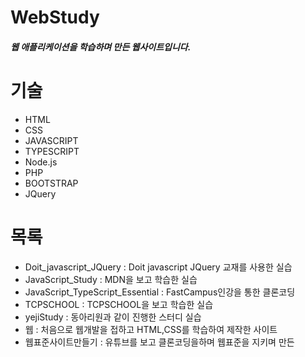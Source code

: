 # WebStudy
##### 웹 애플리케이션을 학습하며 만든 웹사이트입니다.

# 기술

- HTML
- CSS
- JAVASCRIPT
- TYPESCRIPT
- Node.js
- PHP
- BOOTSTRAP
- JQuery

# 목록
- Doit_javascript_JQuery : Doit javascript JQuery 교재를 사용한 실습
- JavaScript_Study : MDN을 보고 학습한 실습
- JavaScript_TypeScript_Essential : FastCampus인강을 통한 클론코딩
- TCPSCHOOL : TCPSCHOOL을 보고 학습한 실습
- yejiStudy : 동아리원과 같이 진행한 스터디 실습
- 웹 : 처음으로 웹개발을 접하고 HTML,CSS를 학습하여 제작한 사이트
- 웹표준사이트만들기 : 유튜브를 보고 클론코딩을하며 웹표준을 지키며 만든 
